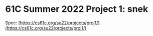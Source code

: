 # 61C Summer 2022 Project 1: snek

Spec: [https://cs61c.org/su22/projects/proj1/](https://cs61c.org/su22/projects/proj1/)
